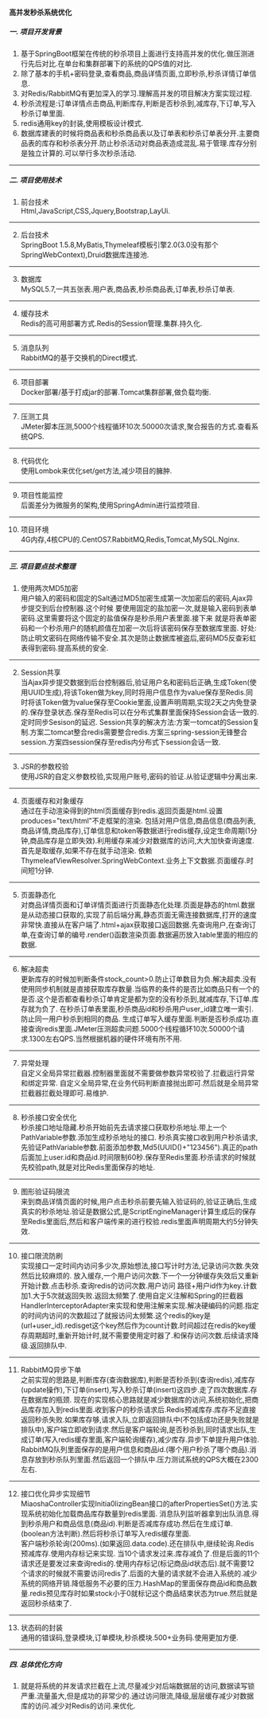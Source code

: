 #### 高并发秒杀系统优化
##### 一. 项目开发背景
1. 基于SpringBoot框架在传统的秒杀项目上面进行支持高并发的优化.做压测进行先后对比.在单台和集群部署下的系统的QPS值的对比. 
2. 除了基本的手机+密码登录,查看商品,商品详情页面,立即秒杀,秒杀详情订单信息.
3. 对Redis/RabbitMQ有更加深入的学习.理解高并发的项目解决方案实现过程.
4. 秒杀流程是:订单详情点击商品,判断库存,判断是否秒杀到,减库存,下订单,写入秒杀订单里面.
5. redis通用key的封装,使用模板设计模式.
6. 数据库建表的时候将商品表和秒杀商品表以及订单表和秒杀订单表分开.主要商品表的库存和秒杀表分开.防止秒杀活动对商品表造成混乱.易于管理.库存分别是独立计算的.可以举行多次秒杀活动.
    
 ---
##### 二. 项目使用技术
1. 前台技术<br/>
  Html,JavaScript,CSS,Jquery,Bootstrap,LayUi.<br/>
  ---
2. 后台技术<br/>
  SpringBoot 1.5.8,MyBatis,Thymeleaf模板引擎2.0(3.0没有那个SpringWebContext),Druid数据库连接池.
  ---
3. 数据库<br/>
   MySQL5.7,一共五张表.用户表,商品表,秒杀商品表,订单表,秒杀订单表.
  ---
4. 缓存技术<br/>
   Redis的高可用部署方式.Redis的Session管理.集群.持久化.
  ---
5. 消息队列<br/>
   RabbitMQ的基于交换机的Direct模式.
  ---
6. 项目部署<br/>
   Docker部署/基于打成jar的部署.Tomcat集群部署,做负载均衡.
  ---
7. 压测工具<br/>
   JMeter脚本压测,5000个线程循环10次.50000次请求,聚合报告的方式.查看系统QPS.
  --- 
8. 代码优化<br/>
   使用Lombok来优化set/get方法,减少项目的臃肿.
  ---
9.  项目性能监控<br/>
    后面差分为微服务的架构,使用SpringAdmin进行监控项目.
  ---
10. 项目环境<br/>
    4G内存,4核CPU的.CentOS7.RabbitMQ,Redis,Tomcat,MySQL.Nginx.    
  ---   
##### 三. 项目要点技术整理
1. 使用两次MD5加密<br/>
   用户输入的密码和固定的Salt通过MD5加密生成第一次加密后的密码,Ajax异步提交到后台控制器.这个时候
   要使用固定的盐加密一次,就是输入密码到表单密码.这里需要将这个固定的盐值保存是秒杀用户表里面.接下来
   就是将表单密码和一个秒杀用户的随机颜值在加密一次后将该密码保存至数据库里面.
   好处:防止明文密码在网络传输不安全.其次是防止数据库被盗后,密码MD5反查彩虹表得到密码.提高系统的安全.
  ---
2. Session共享<br/>
   当Ajax异步提交数据到后台控制器后,验证用户名和密码后正确,生成Token(使用UUID生成),将该Token做为key,同时将用户信息作为value保存至Redis.同时将该Token做为value保存至Cookie里面,设置声明周期,实现2天之内免登录的.保存登录状态.保存至Redis可以在分布式集群里面保持Session会话一致的.定时同步Sesison的延迟.
   Session共享的解决方法:方案一tomcat的Session复制.方案二tomcat整合redis需要整合redis.方案三spring-session无锋整合session.方案四session保存至redis内分布式下session会话一致.
  ---
3. JSR的参数校验<br/>
   使用JSR的自定义参数校验,实现用户账号,密码的验证.从验证逻辑中分离出来.
  ---
4. 页面缓存和对象缓存<br/>
   通过在手动渲染得到的html页面缓存到redis.返回页面是html.设置produces="text/html"不走框架的渲染.
   包括对用户信息,商品信息(商品列表,商品详情,商品库存),订单信息和token等数据进行redis缓存,设定生命周期(1分钟,商品库存是立即失效).利用缓存来减少对数据库的访问,大大加快查询速度.首先是取缓存,如果不存在就手动渲染.
   依赖ThymeleafViewResolver.SpringWebContext.业务上下文数据.页面缓存.时间短1分钟.
  ---
5. 页面静态化<br/>
   对商品详情页面和订单详情页面进行页面静态化处理.页面是静态的html.数据是从动态接口获取的,实现了前后端分离,静态页面无需连接数据库,打开的速度非常快.直接从在客户端了.html+ajax获取接口返回数据.先查询用户,在查询订单,在查询订单的编号.render()函数渲染页面.数据遍历放入table里面的相应的数据.
  ---
6. 解决超卖<br/>
   更新库存的时候加判断条件stock_count>0.防止订单数目为负.解决超卖.没有使用同步机制就是直接获取库存数量.当临界的条件的是否比如商品只有一个的是否.这个是否都查看秒杀订单肯定是都为空的没有秒杀到,就减库存,下订单.库存就为负了.
   在秒杀订单表里面,秒杀商品id和秒杀用户user_id建立唯一索引.防止同一用户秒杀到相同的商品.
   生成订单写入缓存里面.判断是否秒杀成功.直接查询redis里面.JMeter压测超卖问题.5000个线程循环10次.50000个请求.1300左右QPS.当然根据机器的硬件环境有所不用.
  ---
7. 异常处理<br/>
   自定义全局异常拦截器.控制器里面就不需要做参数异常校验了.拦截运行异常和绑定异常.
   自定义全局异常,在业务代码判断直接抛出即可.然后就是全局异常拦截器拦截处理即可.易维护.
  ---   
8. 秒杀接口安全优化<br/>
   秒杀接口地址隐藏.秒杀开始前先去请求接口获取秒杀地址.带上一个PathVariable参数.添加生成秒杀地址的接口.
   秒杀真实接口收到用户秒杀请求,先验证PathVariable参数.前面添加参数,Md5(UUID()+"123456").真正的path
   后面加上user.id和商品id.时间限制60秒.保存至Redis里面.秒杀请求的时候就先校验path,就是对比Redis里面保存的地址.
  ---
9. 图形验证码限流<br/>
   来到商品详情页面的时候,用户点击秒杀前要先输入验证码的,验证正确后,生成真实的秒杀地址.验证是数据公式,是ScriptEngineManager计算生成后的保存至Redis里面后,然后和客户端传来的进行校验.redis里面声明周期大约5分钟失效.
  ---
10. 接口限流防刷<br/>
    实现接口一定时间内访问多少次,原始想法,接口写计时方法,记录访问次数.失效然后比较麻烦的.
    放入缓存,一个用户访问次数.下一个一分钟缓存失效后又重新开始计数.点击秒杀.查询redis的访问次数.用户访问 路径+用户id作为key.计数加1.大于5次就返回失败.返回太频繁了.使用自定义注解和Spring的拦截器HandlerInterceptorAdapter来实现和使用注解来实现.解决硬编码的问题.指定的时间内访问的次数超过了就报访问太频繁.这个redis的key是(url+user_id).redisget这个key然后作为count计数.时间超过在redis的key缓存周期超时,重新开始计时,就不需要使用定时器了.和保存访问次数.后续请求降级.返回排队中.
  ---
11. RabbitMQ异步下单<br/>
    之前实现的思路是,判断库存(查询数据库),判断是否秒杀到(查询redis),减库存(update操作),下订单(insert),写入秒杀订单(insert)这四步.走了四次数据库.存在数据库的瓶颈.
    现在的实现核心思路就是减少数据库的访问,系统初始化,把商品库存加入到redis里面.收到客户的秒杀请求后.Redis预减库存.库存不足直接返回秒杀失败.如果库存够,请求入队,立即返回排队中(不包括成功还是失败就是排队中),客户端立即收到请求.然后是客户端轮询,是否秒杀到,同时请求出队,生成订单(写入redis缓存里面,客户端轮询缓存),减少库存.异步下单提升用户体验.
    RabbitMQ队列里面保存的是用户信息和商品id.(哪个用户秒杀了哪个商品).消息存放到秒杀队列里面.然后返回一个排队中.压力测试系统的QPS大概在2300左右.
  ---
12. 接口优化异步实现细节<br/>
    MiaoshaController实现Initia0lizingBean接口的afterPropertiesSet()方法.实现系统初始化加载商品库存数量到redis里面.
    消息队列监听器拿到出队消息.得到秒杀用户和商品信息(商品id).判断是否减库存成功.然后在生成订单.(boolean方法判断).然后将秒杀订单写入redis缓存里面.  
    客户端秒杀轮询(200ms).(如果返回.data.code).还在排队中,继续轮询.Redis预减库存.使用内存标记来实现.
    当10个请求发过来.库存减负了.但是后面的11个请求还是要发过来查询redis的.使用内存标记(标记商品id状态后).就不需要12个请求的时候就不需要访问redis了.后面的大量的请求就不会进入系统的.减少系统的网络开销.降低服务不必要的压力.HashMap的里面保存商品id和商品数量.redis预见库存时如果stock小于0就标记这个商品结束状态为true.然后就是返回秒杀结束了.
  ---
13. 状态码的封装<br/>
    通用的错误码,登录模块,订单模块,秒杀模块.500+业务码.使用更加方便.
  ---
##### 四. 总体优化方向
1.  就是将系统的并发请求拦截在上流,尽量减少对后端数据层的访问,数据读写锁严重.流量虽大,但是成功的非常少的.通过访问限流,降级,层层缓存减少对数据库的访问.减少对Redis的访问.来优化.  
        
     
      
          
  

  
     
  
  
    
      
     
     
        
          
      
      
       
     
  
      
    
     